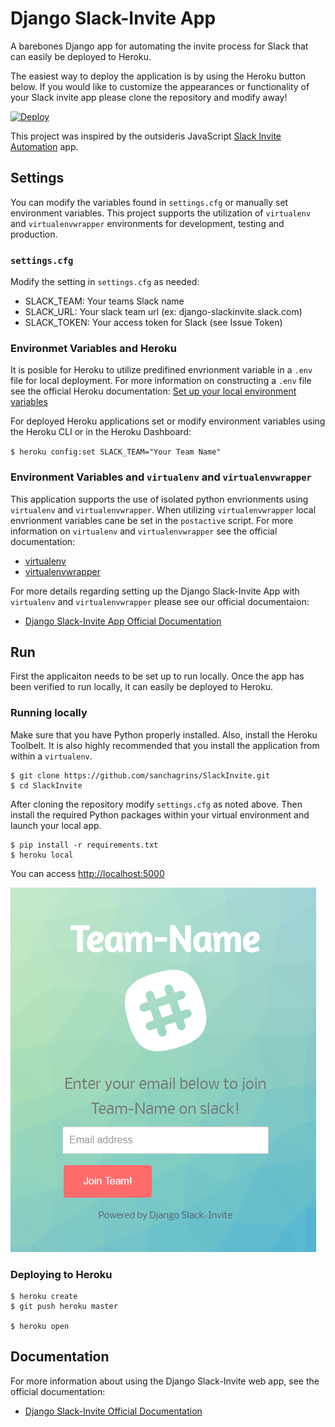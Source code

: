 # Django Slack-Invite App

A barebones Django app for automating the invite process for Slack that can easily be deployed to Heroku.

The easiest way to deploy the application is by using the Heroku button below. If you would like to customize the appearances or functionality of your Slack invite app please clone the repository and modify away! 

[![Deploy](https://www.herokucdn.com/deploy/button.svg)](https://heroku.com/deploy)

This project was inspired by the outsideris JavaScript [Slack Invite Automation](https://github.com/outsideris/slack-invite-automation) app.

## Settings
You can modify the variables found in `settings.cfg` or manually set environment variables. This project supports the utilization of `virtualenv` and `virtualenvwrapper` environments for development, testing and production.


### `settings.cfg`
Modify the setting in `settings.cfg` as needed:

* SLACK\_TEAM: Your teams Slack name
* SLACK\_URL: Your slack team url (ex: django-slackinvite.slack.com)
* SLACK\_TOKEN: Your access token for Slack (see Issue Token)

### Environmet Variables and Heroku
It is posible for Heroku to utilize predifined envrionment variable in a `.env` file for local deployment. For more information on constructing a `.env` file see the official Heroku documentation: [Set up your local environment variables](https://devcenter.heroku.com/articles/heroku-local#set-up-your-local-environment-variables)

For deployed Heroku applications set or modify environment variables using the Heroku CLI or in the Heroku Dashboard:

`$ heroku config:set SLACK_TEAM="Your Team Name"`

### Environment Variables and `virtualenv` and `virtualenvwrapper`
This application supports the use of isolated python envrionments using `virtualenv` and `virtualenvwrapper`. When utilizing `virtualenvwrapper` local envrionment variables cane be set in the `postactive` script. For more information on `virtualenv` and `virtualenvwrapper` see the official documentation:

* [virtualenv](https://virtualenv.pypa.io/en/stable/)
* [virtualenvwrapper](http://virtualenvwrapper.readthedocs.io/en/latest/index.html)

For more details regarding setting up the Django Slack-Invite App with `virtualenv` and `virtualenvwrapper` please see our official documentaion:

* [Django Slack-Invite App Official Documentation](link)

## Run
First the applicaiton needs to be set up to run locally. Once the app has been verified to run locally, it can easily be deployed to Heroku.

### Running locally

Make sure that you have Python properly installed. Also, install the Heroku Toolbelt. It is also highly recommended that you install the application from within a `virtualenv`. 


```
$ git clone https://github.com/sanchagrins/SlackInvite.git
$ cd SlackInvite
```
After cloning the repository modify `settings.cfg` as noted above. Then install the required Python packages within your virtual environment and launch your local app.

```
$ pip install -r requirements.txt
$ heroku local
```

You can access [http://localhost:5000](http://localhost:5000)

![Invite Page](./screenshots/invite-page.png)

### Deploying to Heroku
```
$ heroku create
$ git push heroku master

$ heroku open
```
## Documentation
For more information about using the Django Slack-Invite web app, see the official documentation:

* [Django Slack-Invite Official Documentation](link)
